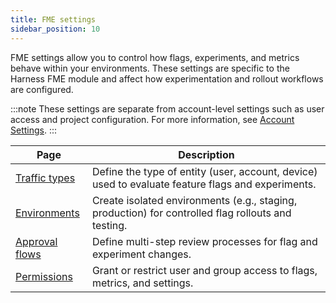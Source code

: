 ```yaml
---
title: FME settings
sidebar_position: 10
---
```


FME settings allow you to control how flags, experiments, and metrics behave within your environments. These settings are specific to the Harness FME module and affect how experimentation and rollout workflows are configured.

:::note
These settings are separate from account-level settings such as user access and project configuration. For more information, see [Account Settings](../account-settings/).
:::

| Page             | Description |
|------------------|-------------|
| [Traffic types](./traffic-types) | Define the type of entity (user, account, device) used to evaluate feature flags and experiments. |
| [Environments](./environments) | Create isolated environments (e.g., staging, production) for controlled flag rollouts and testing. |
| [Approval flows](./approval-flows) | Define multi-step review processes for flag and experiment changes. |
| [Permissions](./permissions) | Grant or restrict user and group access to flags, metrics, and settings. |